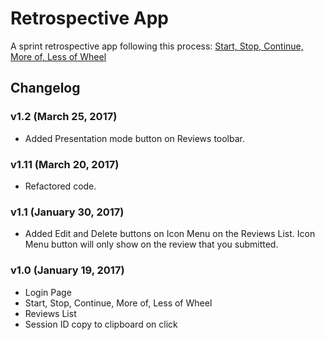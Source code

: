 # Retrospective App 

A sprint retrospective app following this process: [Start, Stop, Continue, More of, Less of Wheel](http://retrospectivewiki.org/index.php?title=Start,_Stop,_Continue,_More_of,_Less_of_Wheel)

## Changelog

### v1.2 (March 25, 2017)
* Added Presentation mode button on Reviews toolbar.

### v1.11 (March 20, 2017)
* Refactored code.

### v1.1 (January 30, 2017)
* Added Edit and Delete buttons on Icon Menu on the Reviews List. Icon Menu button will only show on the review that you submitted.

### v1.0 (January 19, 2017)
* Login Page
* Start, Stop, Continue, More of, Less of Wheel
* Reviews List
* Session ID copy to clipboard on click
